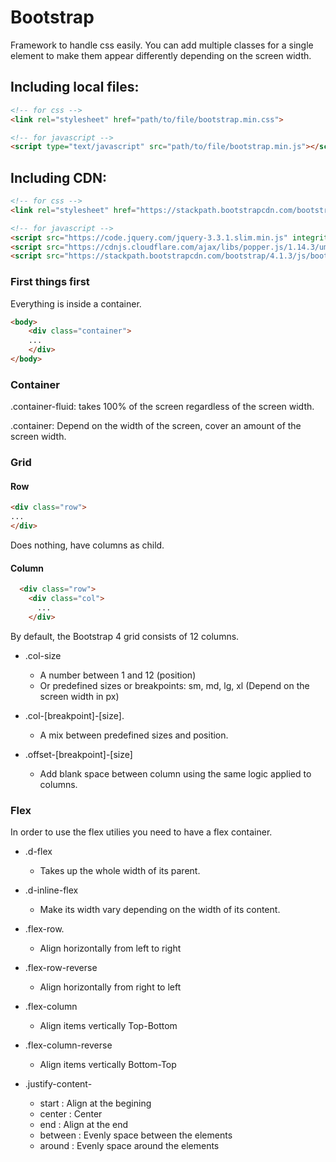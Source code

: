 # Bootstrap

Framework to handle css easily.
You can add multiple classes for a single element to make them appear differently depending on the screen width.


## Including local files:

```HTML
<!-- for css -->
<link rel="stylesheet" href="path/to/file/bootstrap.min.css">

<!-- for javascript -->
<script type="text/javascript" src="path/to/file/bootstrap.min.js"></script>
```

## Including CDN:

```HTML
<!-- for css -->
<link rel="stylesheet" href="https://stackpath.bootstrapcdn.com/bootstrap/4.1.3/css/bootstrap.min.css" integrity="sha384-MCw98/SFnGE8fJT3GXwEOngsV7Zt27NXFoaoApmYm81iuXoPkFOJwJ8ERdknLPMO" crossorigin="anonymous">

<!-- for javascript -->
<script src="https://code.jquery.com/jquery-3.3.1.slim.min.js" integrity="sha384-q8i/X+965DzO0rT7abK41JStQIAqVgRVzpbzo5smXKp4YfRvH+8abtTE1Pi6jizo" crossorigin="anonymous"></script>
<script src="https://cdnjs.cloudflare.com/ajax/libs/popper.js/1.14.3/umd/popper.min.js" integrity="sha384-ZMP7rVo3mIykV+2+9J3UJ46jBk0WLaUAdn689aCwoqbBJiSnjAK/l8WvCWPIPm49" crossorigin="anonymous"></script>
<script src="https://stackpath.bootstrapcdn.com/bootstrap/4.1.3/js/bootstrap.min.js" integrity="sha384-ChfqqxuZUCnJSK3+MXmPNIyE6ZbWh2IMqE241rYiqJxyMiZ6OW/JmZQ5stwEULTy" crossorigin="anonymous"></script>
```

### First things first

Everything is inside a container.

```HTML
<body>
    <div class="container">
    ...
    </div>
</body>
```

### Container

.container-fluid: takes 100% of the screen regardless of the screen width.

.container: Depend on the width of the screen, cover an amount of the screen width.

### Grid

#### Row
```HTML
<div class="row">
...
</div>
```
Does nothing, have columns as child.

#### Column
```HTML
  <div class="row">
    <div class="col">
      ...
    </div>
```
By default, the Bootstrap 4 grid consists of 12 columns. 

- .col-size
  - A number between 1 and 12 (position)
  - Or predefined sizes or breakpoints: sm, md, lg, xl (Depend on the screen width in px)

- .col-[breakpoint]-[size].
  - A mix between predefined sizes and position.

- .offset-[breakpoint]-[size]
  - Add blank space between column using the same logic applied to columns.

### Flex
In order to use the flex utilies you need to have a flex container.

- .d-flex
  - Takes up the whole width of its parent.

- .d-inline-flex
  - Make its width vary depending on the width of its content.

- .flex-row.
  - Align horizontally from left to right

- .flex-row-reverse
  - Align horizontally from right to left

- .flex-column
  - Align items vertically Top-Bottom

- .flex-column-reverse
  - Align items vertically Bottom-Top

- .justify-content-
  - start  : Align at the begining
  - center : Center
  - end : Align at the end
  - between : Evenly space between the elements
  - around : Evenly space around the elements

